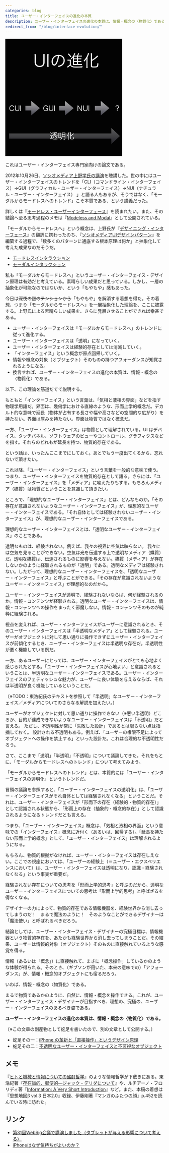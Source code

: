 ```yaml
---
categories: blog
title: ユーザー・インターフェイスの進化の本質
description: ユーザー・インターフェイスの進化の本質は、情報・概念の〈物質化〉である。まるで物質であるかのように、自然に、情報・概念を操作できるようにすることである。
redirect_from: "/blog/interface-evolution/"
---
```


![](/images/blog/2012-10-31-interface-evolution/ui-evolution.png)

これはユーザー・インターフェイス専門家向けの論文である。

2012年10月26日、[ソシオメディア上野学氏の講演](https://www.sociomedia.co.jp/4085)を聴講した。世の中にはユーザー・インターフェイスのトレンドを「CLI（コマンドライン・インターフェイス）→GUI（グラフィカル・ユーザー・インターフェイス）→NUI（ナチュラル・ユーザー・インターフェイス） 」と語る人もあるが、そうではなく、「モーダルからモードレスへのトレンド」こそ本質である、という講義だった。

詳しくは『[モードレス・ユーザーインターフェース](https://www.sociomedia.co.jp/3950)』を読まれたい。また、その結論へ至る思考過程のメモは『[Modeless and Modal](http://modelessdesign.com/modelessandmodal/)』として公開されている。

「モーダルからモードレスへ」という概念は、上野氏が『[デザイニング・インターフェース](http://www.oreilly.co.jp/books/9784873113166/)』の翻訳に携わったのち、『[ソシオメディアUIデザインパターン](https://www.sociomedia.co.jp/category/uidesignpatterns)』を編纂する過程で、「数多くのパターンに通底する根本原理は何か」と抽象化して考えた成果なのだそうだ。

- [モードレスインタラクション](https://www.sociomedia.co.jp/1358)
- [モーダルインタラクション](https://www.sociomedia.co.jp/1357)

私も「モーダルからモードレスへ」というユーザー・インターフェイス・デザイン原理は有効だと考えている。素晴らしい成果だと思っている。しかし、一層の抽象化が可能なのではないか、という「もやもや」感もあった。

今日は<del>深夜の謎のテンションから</del>「もやもや」を解消する着想を得た。その着想、つまり「モーダルからモードレスへ」を一層抽象化した理論を、ここに披露する。上野氏による素晴らしい成果を、さらに発展させることができれば幸甚である。

- ユーザー・インターフェイスは「モーダルからモードレスへ」のトレンドに従って進化する。
- ユーザー・インターフェイスは「透明」になっていく。
- ユーザー・インターフェイスは経験的存在としては消滅していく。
- 「インターフェイス」という概念が原点回帰していく。
- 情報や概念の対象（オブジェクト）そのものの持つアフォーダンスが知覚されるようになる。
- 換言すれば、ユーザー・インターフェイスの進化の本質は、情報・概念の〈物質化〉である。

以下、この理論を筋道だてて説明する。

もともと「インターフェイス」という言葉は、「気相と液相の界面」などを指す物理学用語だ。界面は、幾何学における直線のような、形而上学的概念だ。デカルト的な意味で延長（物体が占有する長さや幅や高さなどの空間的な広がり）を持たない。界面は厚みを持たない。界面は物質ではなく概念だ。

一方、「ユーザー・インターフェイス」は物質として理解されている。UI はデバイス、タッチパネル、ソフトウェアのビューやコントロール、グラフィクスなどを指す。それらのどれもが延長を持つ、物質的存在である。

という話は、いったんここまでにしておく。あとでもう一度出てくるから、忘れないで頂きたい。

これ以降、「ユーザー・インターフェイス」という言葉を一般的な意味で使う。つまり、ユーザー・インターフェイスを物質的存在として語る。さらには、「ユーザー・インターフェイス」を「メディア」に喩えたりもする。もちろんメディア（媒質）は物質だということを意識して頂きたい。

ところで、「理想的なユーザー・インターフェイス」とは、どんなものか。「その存在が意識されないようなユーザー・インターフェイス」が、理想的なユーザー・インターフェイスである。「それ自体としては経験されないユーザー・インターフェイス」が、理想的なユーザー・インターフェイスである。

理想的なユーザー・インターフェイスとは、「透明なユーザー・インターフェイス」のことである。

透明なものは、経験されない。例えば、我々の視界に空気は映らない。
我々には空気を見ることができない。空気は光を伝達する上で透明なメディア（媒質）だ。透明な媒質は、伝達されるものに影響を与えない。媒質（メディア）が存在しないかのように経験されるものが「透明」である。透明なメディアは経験されない。したがって、理想的なユーザー・インターフェイスを、「透明なユーザー・インターフェイス」と呼ぶことができる。「その存在が意識されないようなユーザー・インターフェイス」が理想的なのだから。

ユーザー・インターフェイスが透明で、経験されないならば、何が経験されるのか。情報・コンテンツが経験される。透明なユーザー・インターフェイスは、情報・コンテンツへの操作をまったく邪魔しない。情報・コンテンツそのものが純粋に経験される。

視点を変えれば、ユーザー・インターフェイスがユーザーに意識されるとき、そのユーザー・インターフェイスは「半透明なメディア」として経験される。ユーザーがオブジェクトに対して思い通りに操作できずにユーザー・インターフェイスが前傾化するとき、ユーザー・インターフェイスは半透明な存在だ。半透明性が悪く機能している例だ。

一方、あるユーザーにとっては、ユーザー・インターフェイスがとても心地よく感じられたとする。「ユーザー・インターフェイスが心地よい」と意識されるということは、半透明なユーザー・インターフェイスである。ユーザー・インターフェイスのフェティッシュな魅力が、ユーザーに良い体験を与えるならば、それは半透明が良く機能しているということだ。

〔※TODO：東浩紀氏のテキストを参照して「半透明」なユーザー・インターフェイス／メディアについてのさらなる解説を加えたい。〕

ユーザーがオブジェクトに対して思い通りに操作できない（※悪い半透明）どころか、目的が達成できないようなユーザー・インターフェイスは「不透明」だと言える。
ただし、不透明性が常に「失敗した設計」であるとは限らない点は指摘しておく。
設計される不透明もある。例えば、「ユーザーの権限不足によってオブジェクトへの操作を禁止する」といった設計だ。これは合理的な不透明性だろう。

さて、ここまで「透明」「半透明」「不透明」について議論してきた。それをもとに、「モーダルからモードレスへのトレンド」について考えてみよう。

「モーダルからモードレスへのトレンド」とは、本質的には「ユーザー・インターフェイスの透明化」というトレンドだ。

冒頭の議論を参照すると、「ユーザー・インターフェイスの透明化」は、「ユーザー・インターフェイスがそれ自体としては経験されなくなる」ということだ。それは、ユーザー・インターフェイスが「形而下の存在（経験的・物質的存在）」として認識される状態から、「形而上の存在（抽象的・概念的存在）」として認識されるようになるトレンドだとも言える。

つまり、「ユーザー・インターフェイス」概念は、「気相と液相の界面」という意味での「インターフェイス」概念に近付く（あるいは、回帰する）。「延長を持たない形而上学的概念」として、「ユーザー・インターフェイス」は理解されるようになる。

もちろん、物質的根拠がなければ、ユーザー・インターフェイスは存在しえない。ここでの視座においては、「ユーザーの経験上（＝ユーザー・エクスペリエンスにおいて）は、ユーザー・インターフェイスは透明になり、認識・経験されなくなる」という事実が重要だ。

経験されない存在についての思考を「形而上学的思考」と呼ぶのだから、透明なユーザー・インターフェイスについての思考は「形而上学的思考」と呼ばざるを得なくなる。

デザイナーの力によって、物質的存在である情報機器を、経験世界から消し去ってしまうのだ！　まるで魔法のように！　そのようなことができるデザイナーは「魔法使い」と呼ばれるべきだろう。

結論としては、ユーザー・インターフェイス・デザイナーの究極目標は、情報機器という物質的存在を、あたかも経験世界から消し去ってしまうことだ。その結果、ユーザーは情報的対象（オブジェクト）そのものに直接触れているような感覚を得る。

情報（あるいは「概念」）に直接触れて、まさに「概念操作」しているかのような体験が得られる。そのとき、（ギブソンが用いた、本来の意味での）「アフォーダンス」が、情報・概念的オブジェクトにも宿るだろう。

いわば、情報・概念の〈物質化〉である。

まるで物質であるかのように、自然に、情報・概念を操作できる。これが、ユーザー・インターフェイス・デザイナーが目指すべき、理想の、究極の、ユーザー・インターフェイスのあるべき姿である。

**ユーザー・インターフェイスの進化の本質は、情報・概念の〈物質化〉である。**

〔※この文章の副産物として蛇足を書いたので、別の文章として公開する。〕

- 蛇足その一：[iPhone の革新と「直接操作」というデザイン原理](http://zerobase.jp/blog/2012/10/iphone.html)
- 蛇足その二：[不透明なユーザー・インターフェイスと不可視なオブジェクト](http://zerobase.jp/blog/2012/10/post_114.html)

## メモ

『[ヒトと機械と情報についての酩酊哲学](http://zerobase.jp/blog/2012/06/post_38.html)』のような情報哲学が下敷きにある。東浩紀著『[存在論的、郵便的―ジャック・デリダについて](http://booklog.jp/users/zerobase/archives/1/4104262013)』や、ルチアーノ・フロリディ著『[Information: A Very Short Introduction](http://booklog.jp/users/zerobase/archives/1/0199551375)』など。また、本稿の着想は『思想地図β vol.3 日本2.0』収録、伊藤剛著『マンガのふたつの顔』p.452を読んでいる時に訪れた。

## リンク

- [第31回WebSig会議で講演しました（タブレットが与える影響について考える）](http://zerobase.jp/blog/2012/12/31websig.html)
- [iPhoneはなぜ気持ちがよいのか？](http://www.tel.co.jp/museum/magazine/human/120709_topics_02/)
